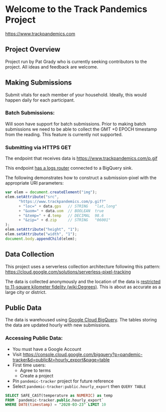 # Welcome to the Track Pandemics Project
https://www.trackpandemics.com  

## Project Overview
Project run by Pat Grady who is currently seeking contributors to the project. All ideas and feedback are welcome.  

## Making Submissions
Submit vitals for each member of your household. Ideally, this would happen daily for each participant.

### Batch Submissions:
Will soon have support for batch submissions. Prior to making batch submissions we need to be able to collect the GMT +0 EPOCH timestamp from the reading. This feature is currently not supported.

### Submitting via HTTPS GET
The endpoint that receives data is https://www.trackpandemics.com/p.gif  

This endpoint [has a logs router](https://cloud.google.com/logging/docs/routing/overview) connected to a BigQuery sink.  

The following demonstrates how to construct a submission-pixel with the appropriate URI parameters: 
  ```javascript
  var elem = document.createElement("img");
  elem.setAttribute("src",
        "https://www.trackpandemics.com/p.gif?"
        + "loc=" + data.gps   // STRING   "lat,long"
        + "&uom=" + data.uom  // BOOLEAN  true
        + "&temp=" + d.temp   // DECIMAL  98.6
        + "&zip=" + d.zip     // STRING   "06001"
  );
  elem.setAttribute("height", "1");
  elem.setAttribute("width", "1");
  document.body.appendChild(elem);
  ```

## Data Collection
This project uses a serverless collection architecture following this pattern:  
https://cloud.google.com/solutions/serverless-pixel-tracking  

The data is collected anonymously and the location of the data is [restricted to 11-square kilometer fidelity (wiki:Degrees)](https://en.wikipedia.org/wiki/Decimal_degrees). This is about as accurate as a large city or district.

## Public Data
The data is warehoused using [Google Cloud BigQuery](https://cloud.google.com/bigquery). The tables storing the data are updated hourly with new submissions.

### Accessing Public Data:
 - You must have a Google Account
 - Visit https://console.cloud.google.com/bigquery?p=pandemic-tracker&d=public&t=hourly_export&page=table
  - First time users:
    - Agree to terms
    - Create a project
 - Pin `pandemic-tracker` project for future reference
 - Select `pandemic-tracker:public.hourly_export` then `QUERY TABLE`
```SQL
SELECT SAFE_CAST(temperature as NUMERIC) as temp
FROM `pandemic-tracker.public.hourly_export`
WHERE DATE(timestamp) = "2020-03-23" LIMIT 10
```
